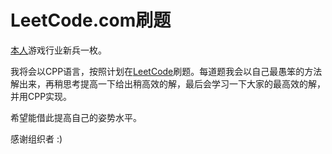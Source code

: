 # LeetCode.com刷题

[本人](https://www.zhihu.com/people/lxyhpp/columns)游戏行业新兵一枚。

我将会以CPP语言，按照计划在[LeetCode](https://leetcode.com/problemset/all/)刷题。每道题我会以自己最愚笨的方法解出来，再稍思考提高一下给出稍高效的解，最后会学习一下大家的最高效的解，并用CPP实现。

希望能借此提高自己的姿势水平。

感谢组织者 :)